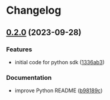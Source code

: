 # Changelog

## [0.2.0](https://github.com/groundcontrolsh/groundcontrol/compare/groundcontrol-python-v0.1.0...groundcontrol-python-v0.2.0) (2023-09-28)


### Features

* initial code for python sdk ([1336ab3](https://github.com/groundcontrolsh/groundcontrol/commit/1336ab3d15e7a1309037f3973c1797f2af332b35))


### Documentation

* improve Python README ([b98189c](https://github.com/groundcontrolsh/groundcontrol/commit/b98189cb8aaebdb96508722a536c29dde216396f))

